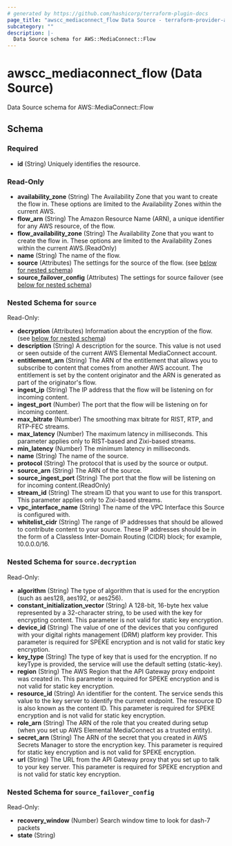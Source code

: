 ```yaml
---
# generated by https://github.com/hashicorp/terraform-plugin-docs
page_title: "awscc_mediaconnect_flow Data Source - terraform-provider-awscc"
subcategory: ""
description: |-
  Data Source schema for AWS::MediaConnect::Flow
---
```


# awscc_mediaconnect_flow (Data Source)

Data Source schema for AWS::MediaConnect::Flow



<!-- schema generated by tfplugindocs -->
## Schema

### Required

- **id** (String) Uniquely identifies the resource.

### Read-Only

- **availability_zone** (String) The Availability Zone that you want to create the flow in. These options are limited to the Availability Zones within the current AWS.
- **flow_arn** (String) The Amazon Resource Name (ARN), a unique identifier for any AWS resource, of the flow.
- **flow_availability_zone** (String) The Availability Zone that you want to create the flow in. These options are limited to the Availability Zones within the current AWS.(ReadOnly)
- **name** (String) The name of the flow.
- **source** (Attributes) The settings for the source of the flow. (see [below for nested schema](#nestedatt--source))
- **source_failover_config** (Attributes) The settings for source failover (see [below for nested schema](#nestedatt--source_failover_config))

<a id="nestedatt--source"></a>
### Nested Schema for `source`

Read-Only:

- **decryption** (Attributes) Information about the encryption of the flow. (see [below for nested schema](#nestedatt--source--decryption))
- **description** (String) A description for the source. This value is not used or seen outside of the current AWS Elemental MediaConnect account.
- **entitlement_arn** (String) The ARN of the entitlement that allows you to subscribe to content that comes from another AWS account. The entitlement is set by the content originator and the ARN is generated as part of the originator's flow.
- **ingest_ip** (String) The IP address that the flow will be listening on for incoming content.
- **ingest_port** (Number) The port that the flow will be listening on for incoming content.
- **max_bitrate** (Number) The smoothing max bitrate for RIST, RTP, and RTP-FEC streams.
- **max_latency** (Number) The maximum latency in milliseconds. This parameter applies only to RIST-based and Zixi-based streams.
- **min_latency** (Number) The minimum latency in milliseconds.
- **name** (String) The name of the source.
- **protocol** (String) The protocol that is used by the source or output.
- **source_arn** (String) The ARN of the source.
- **source_ingest_port** (String) The port that the flow will be listening on for incoming content.(ReadOnly)
- **stream_id** (String) The stream ID that you want to use for this transport. This parameter applies only to Zixi-based streams.
- **vpc_interface_name** (String) The name of the VPC Interface this Source is configured with.
- **whitelist_cidr** (String) The range of IP addresses that should be allowed to contribute content to your source. These IP addresses should be in the form of a Classless Inter-Domain Routing (CIDR) block; for example, 10.0.0.0/16.

<a id="nestedatt--source--decryption"></a>
### Nested Schema for `source.decryption`

Read-Only:

- **algorithm** (String) The type of algorithm that is used for the encryption (such as aes128, aes192, or aes256).
- **constant_initialization_vector** (String) A 128-bit, 16-byte hex value represented by a 32-character string, to be used with the key for encrypting content. This parameter is not valid for static key encryption.
- **device_id** (String) The value of one of the devices that you configured with your digital rights management (DRM) platform key provider. This parameter is required for SPEKE encryption and is not valid for static key encryption.
- **key_type** (String) The type of key that is used for the encryption. If no keyType is provided, the service will use the default setting (static-key).
- **region** (String) The AWS Region that the API Gateway proxy endpoint was created in. This parameter is required for SPEKE encryption and is not valid for static key encryption.
- **resource_id** (String) An identifier for the content. The service sends this value to the key server to identify the current endpoint. The resource ID is also known as the content ID. This parameter is required for SPEKE encryption and is not valid for static key encryption.
- **role_arn** (String) The ARN of the role that you created during setup (when you set up AWS Elemental MediaConnect as a trusted entity).
- **secret_arn** (String) The ARN of the secret that you created in AWS Secrets Manager to store the encryption key. This parameter is required for static key encryption and is not valid for SPEKE encryption.
- **url** (String) The URL from the API Gateway proxy that you set up to talk to your key server. This parameter is required for SPEKE encryption and is not valid for static key encryption.



<a id="nestedatt--source_failover_config"></a>
### Nested Schema for `source_failover_config`

Read-Only:

- **recovery_window** (Number) Search window time to look for dash-7 packets
- **state** (String)



